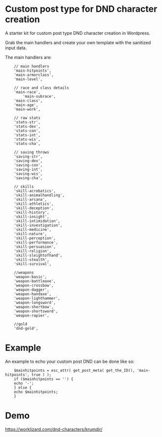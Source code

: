 # Custom post type for DND character creation

A starter kit for custom post type DND character creation in Wordpress.

Grab the main handlers and create your own template with the sanitized input data.

The main handlers are:

        // main handlers
        'main-hitpoints',
        'main-armorclass',
        'main-level',

        // race and class details
        'main-race',
		    'main-subrace',
        'main-class', 
        'main-age',
        'main-work',

        // raw stats
        'stats-str',
        'stats-dex',
        'stats-con',
        'stats-int',
        'stats-wis',
        'stats-cha',
        
        // saving throws
        'saving-str',
        'saving-dex',
        'saving-con',
        'saving-int',
        'saving-wis',
        'saving-cha',
        
        // skills
        'skill-acrobatics',
        'skill-animalhandling',
        'skill-arcana',
        'skill-athletics',
        'skill-deception',
        'skill-history',
        'skill-insight',
        'skill-intimidation',
        'skill-investigation',
        'skill-medicine',
        'skill-nature',
        'skill-perception',
        'skill-performance',
        'skill-persuasion',
        'skill-religion',
        'skill-sleightofhand',
        'skill-stealth',
        'skill-survival',
		
        //weapons
        'weapon-basic',
        'weapon-battleaxe',
        'weapon-crossbow',
        'weapon-dagger',
        'weapon-handaxe',
        'weapon-lighthammer',
        'weapon-longsword',
        'weapon-shortbow',
        'weapon-shortsword',
        'weapon-rapier',
		
        //gold
        'dnd-gold',	

# Example
An example to echo your custom post DND can be done like so:

        $mainhitpoints = esc_attr( get_post_meta( get_the_ID(), 'main-hitpoints', true ) );
        if ($mainhitpoints == '') {
        echo '-';
        } else {
        echo $mainhitpoints;
        }

# Demo

https://worklizard.com/dnd-characters/krumdir/
